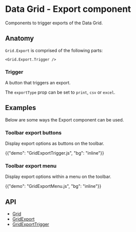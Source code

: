 # Data Grid - Export component

<p class="description">Components to trigger exports of the Data Grid.</p>

## Anatomy

`Grid.Export` is comprised of the following parts:

```tsx
<Grid.Export.Trigger />
```

### Trigger

A button that triggers an export.

The `exportType` prop can be set to `print`, `csv` or `excel`[<span class="plan-premium"></span>](/x/introduction/licensing/#premium-plan 'Premium plan').

## Examples

Below are some ways the Export component can be used.

### Toolbar export buttons

Display export options as buttons on the toolbar.

{{"demo": "GridExportTrigger.js", "bg": "inline"}}

### Toolbar export menu

Display export options within a menu on the toolbar.

{{"demo": "GridExportMenu.js", "bg": "inline"}}

## API

- [Grid](/x/api/data-grid/data-grid/)
- [GridExport](/x/api/data-grid/data-grid/)
- [GridExportTrigger](/x/api/data-grid/data-grid/)
